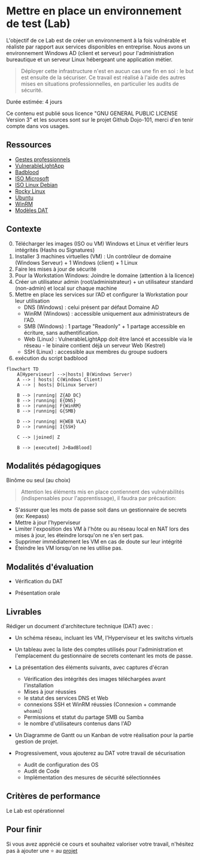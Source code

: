 # Mettre en place un environnement de test (Lab)

L'objectif de ce Lab est de créer un environnement à la fois vulnérable et réaliste par rapport aux services disponibles en entreprise.
Nous avons un environnement Windows AD (client et serveur) pour l'administration bureautique et un serveur Linux hébergeant une application métier.

> Déployer cette infrastructure n'est en aucun cas une fin en soi : le but est ensuite de la sécuriser. Ce travail est réalisé à l'aide des autres mises en situations professionnelles, en particulier les audits de sécurité.

Durée estimée: 4 jours

Ce contenu est publié sous licence "GNU GENERAL PUBLIC LICENSE Version 3" et les sources sont sur le projet Github Dojo-101, merci d'en tenir compte dans vos usages.

## Ressources

* [Gestes professionnels](https://github.com/Aif4thah/Dojo-101)
* [VulnerableLightApp](https://github.com/Aif4thah/VulnerableLightApp)
* [Badblood](https://github.com/davidprowe/BadBlood)
* [ISO Microsoft](https://www.microsoft.com/fr-fr/evalcenter)
* [ISO Linux Debian](https://www.debian.org/index.fr.html)
* [Rocky Linux](https://rockylinux.org/fr-FR)
* [Ubuntu](https://www.ubuntu-fr.org/download/)
* [WinRM](https://learn.microsoft.com/fr-fr/windows/win32/winrm/installation-and-configuration-for-windows-remote-management)
* [Modèles DAT](https://github.com/bflorat/modele-da)

## Contexte

0. Télécharger les images (ISO ou VM) Windows et Linux et vérifier leurs intégrités (Hashs ou Signatures) 
1. Installer 3 machines virtuelles (VM) : Un contrôleur de domaine (Windows Serveur) + 1 Windows (client) + 1 Linux
2. Faire les mises à jour de sécurité
3. Pour la Workstation Windows: Joindre le domaine (attention à la licence)
4. Créer un utilisateur admin (root/administrateur) + un utilisateur standard (non-admin) et local sur chaque machine
5. Mettre en place les services sur l’AD et configurer la Workstation pour leur utilisation
    * DNS (Windows) : celui présent par défaut Domaine AD
    * WinRM (Windows) : accessible uniquement aux administrateurs de l'AD. 
    * SMB (Windows) : 1 partage "Readonly" + 1 partage accessible en écriture, sans authentification. 
    * Web (Linux) : VulnerableLightApp doit être lancé et accessible via le réseau - le binaire contient déjà un serveur Web (Kestrel)
    * SSH (Linux) : accessible aux membres du groupe sudoers
6. exécution du script badblood


```mermaid
flowchart TD
    A[Hyperviseur] -->|hosts| B(Windows Server)
    A --> | hosts| C(Windows Client)
    A --> | hosts| D(Linux Server)

    B --> |running| Z{AD DC}
    B --> |running| E{DNS}
    B --> |running| F{WinRM}  
    B --> |running| G{SMB}  

    D --> |running| H{WEB VLA}
    D --> |running| I{SSH}

    C --> |joined| Z

    B --> |executed| J>BadBlood]
```

## Modalités pédagogiques

Binôme ou seul (au choix)

> Attention les éléments mis en place contiennent des vulnérabilités (indispensables pour l'apprentissage), il faudra par précaution:

 * S'assurer que les mots de passe soit dans un gestionnaire de secrets (ex: Keepass)
 * Mettre à jour l'hyperviseur
 * Limiter l'exposition des VM à l'hôte ou au réseau local en NAT lors des mises à jour, les éteindre lorsqu'on ne s'en sert pas.
 * Supprimer immédiatement les VM en cas de doute sur leur intégrité
 * Éteindre les VM lorsqu'on ne les utilise pas.


## Modalités d'évaluation

* Vérification du DAT

* Présentation orale


## Livrables

Rédiger un document d'architecture technique (DAT) avec : 

* Un schéma réseau, incluant les VM, l'Hyperviseur et les switchs virtuels

* Un tableau avec la liste des comptes utilisés pour l'administration et l'emplacement du gestionnaire de secrets contenant les mots de passe.

* La présentation des éléments suivants, avec captures d'écran

    * Vérification des intégrités des images téléchargées avant l'installation
    * Mises à jour réussies
    * le statut des services DNS et Web
    * connexions SSH et WinRM réussies (Connexion + commande `whoami`)
    * Permissions et statut du partage SMB ou Samba
    * le nombre d'utilisateurs contenus dans l'AD

* Un Diagramme de Gantt ou un Kanban de votre réalisation pour la partie gestion de projet.

* Progressivement, vous ajouterez au DAT votre travail de sécurisation

    * Audit de configuration des OS
    * Audit de Code
    * Implémentation des mesures de sécurité sélectionnées


## Critères de performance

Le Lab est opérationnel

## Pour finir

Si vous avez apprécié ce cours et souhaitez valoriser votre travail, n'hésitez pas à ajouter une ⭐ au [projet](https://github.com/Aif4thah/Dojo-101)